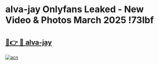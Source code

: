 # alva-jay Onlyfans Leaked - New Video & Photos March 2025 !73lbf

# <h2><a href="https://t262t1.iuczelnia.edu.pl?title=alva-jay&ref=73lbf">🔗👉 🔴 alva-jay</a></h2>

[![acn](https://github.com/user-attachments/assets/0f9c940e-d8b0-45ae-aac7-cd30a18b3e1c)](https://t262t1.iuczelnia.edu.pl?title=alva-jay&ref=73lbf)

